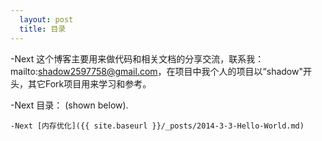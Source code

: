 ```yaml
---
  layout: post
  title: 目录
---
```

  
-Next 这个博客主要用来做代码和相关文档的分享交流，联系我：mailto:shadow2597758@gmail.com，在项目中我个人的项目以“shadow"开头，其它Fork项目用来学习和参考。

-Next 目录： (shown below).

    -Next [内存优化]({{ site.baseurl }}/_posts/2014-3-3-Hello-World.md)

